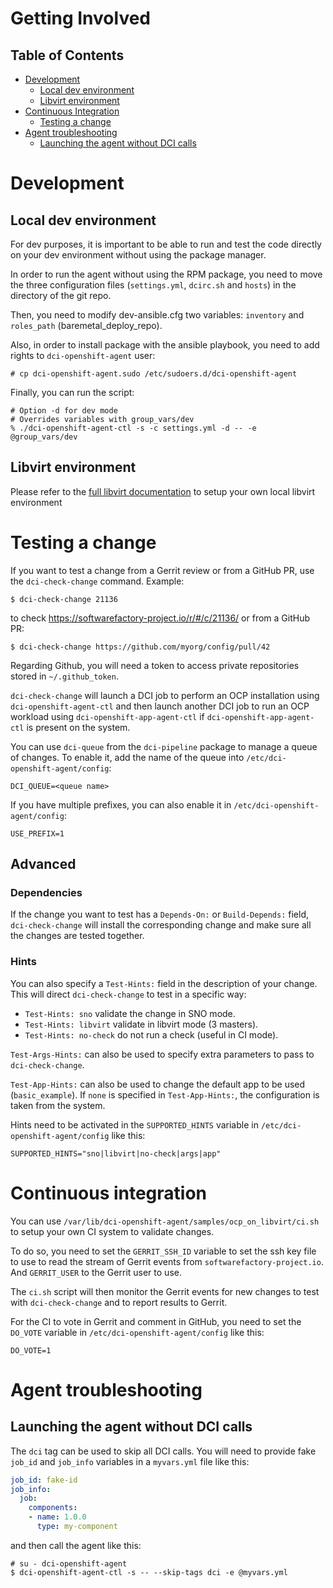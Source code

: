 # Getting Involved

## Table of Contents

- [Development](#development)
  - [Local dev environment](#local-dev-environment)
  - [Libvirt environment](#libvirt-environment)
- [Continuous Integration](#continuous-integration)
  - [Testing a change](#testing-a-change)
- [Agent troubleshooting](#agent-troubleshooting)
  - [Launching the agent without DCI calls](#launching-the-agent-without-dci-calls)

# Development

## Local dev environment

For dev purposes, it is important to be able to run and test the code directly
on your dev environment without using the package manager.

In order to run the agent without using the RPM package, you need to move the
three configuration files (`settings.yml`, `dcirc.sh` and `hosts`) in the
directory of the git repo.

Then, you need to modify dev-ansible.cfg two variables: `inventory` and
`roles_path` (baremetal_deploy_repo).

Also, in order to install package with the ansible playbook, you need to add
rights to `dci-openshift-agent` user:

```
# cp dci-openshift-agent.sudo /etc/sudoers.d/dci-openshift-agent
```

Finally, you can run the script:

```
# Option -d for dev mode
# Overrides variables with group_vars/dev
% ./dci-openshift-agent-ctl -s -c settings.yml -d -- -e @group_vars/dev
```
## Libvirt environment

Please refer to the [full libvirt documentation](ocp_on_libvirt.md) to setup
your own local libvirt environment

# Testing a change

If you want to test a change from a Gerrit review or from a GitHub PR,
use the `dci-check-change` command. Example:

```console
$ dci-check-change 21136
```

to check https://softwarefactory-project.io/r/#/c/21136/ or from a
GitHub PR:

```console
$ dci-check-change https://github.com/myorg/config/pull/42
```

Regarding Github, you will need a token to access private repositories
stored in `~/.github_token`.

`dci-check-change` will launch a DCI job to perform an OCP
installation using `dci-openshift-agent-ctl` and then launch another
DCI job to run an OCP workload using `dci-openshift-app-agent-ctl` if
`dci-openshift-app-agent-ctl` is present on the system.

You can use `dci-queue` from the `dci-pipeline` package to manage a
queue of changes. To enable it, add the name of the queue into
`/etc/dci-openshift-agent/config`:

```console
DCI_QUEUE=<queue name>
```

If you have multiple prefixes, you can also enable it in
`/etc/dci-openshift-agent/config`:

```console
USE_PREFIX=1
```

## Advanced

### Dependencies

If the change you want to test has a `Depends-On:` or `Build-Depends:`
field, `dci-check-change` will install the corresponding change and
make sure all the changes are tested together.

### Hints

You can also specify a `Test-Hints:` field in the description of your
change. This will direct `dci-check-change` to test in a specific way:

* `Test-Hints: sno` validate the change in SNO mode.
* `Test-Hints: libvirt` validate in libvirt mode (3 masters).
* `Test-Hints: no-check` do not run a check (useful in CI mode).

`Test-Args-Hints:` can also be used to specify extra parameters to
pass to `dci-check-change`.

`Test-App-Hints:` can also be used to change the default app to be
used (`basic_example`). If `none` is specified in `Test-App-Hints:`,
the configuration is taken from the system.

Hints need to be activated in the `SUPPORTED_HINTS` variable in
`/etc/dci-openshift-agent/config` like this:

```Shell
SUPPORTED_HINTS="sno|libvirt|no-check|args|app"
```

# Continuous integration

You can use
`/var/lib/dci-openshift-agent/samples/ocp_on_libvirt/ci.sh` to setup
your own CI system to validate changes.

To do so, you need to set the `GERRIT_SSH_ID` variable to set the ssh
key file to use to read the stream of Gerrit events from
`softwarefactory-project.io`. And `GERRIT_USER` to the Gerrit user to
use.

The `ci.sh` script will then monitor the Gerrit events for new changes
to test with `dci-check-change` and to report results to Gerrit.

For the CI to vote in Gerrit and comment in GitHub, you need to set
the `DO_VOTE` variable in `/etc/dci-openshift-agent/config` like this:

```Shell
DO_VOTE=1
```

# Agent troubleshooting

## Launching the agent without DCI calls

The `dci` tag can be used to skip all DCI calls. You will need to
provide fake `job_id` and `job_info` variables in a `myvars.yml` file
like this:

```YAML
job_id: fake-id
job_info:
  job:
    components:
    - name: 1.0.0
      type: my-component
```

and then call the agent like this:

```console
# su - dci-openshift-agent
$ dci-openshift-agent-ctl -s -- --skip-tags dci -e @myvars.yml
```

